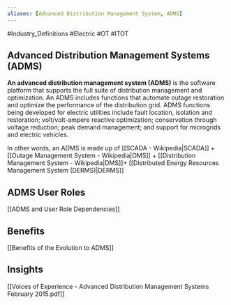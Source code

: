 ```yaml
---
aliases: [Advanced Distribution Management System, ADMS]
---
```

#Industry_Definitions #Electric  #OT #ITOT 
## Advanced Distribution Management Systems (ADMS)
**An advanced distribution management system (ADMS)** is the software platform that supports the full suite of distribution management and optimization. An ADMS includes functions that automate outage restoration and optimize the performance of the distribution grid. ADMS functions being developed for electric utilities include fault location, isolation and restoration; volt/volt-ampere reactive optimization; conservation through voltage reduction; peak demand management; and support for microgrids and electric vehicles.

In other words, an ADMS is made up of [[SCADA - Wikipedia|SCADA]] + [[Outage Management System - Wikipedia|OMS]] + [[Distribution Management System - Wikipedia|DMS]]+ [[Distributed Energy Resources Management System (DERMS)|DERMS]]
## ADMS User Roles
[[ADMS and User Role Dependencies]]
## Benefits
[[Benefits of the Evolution to ADMS]]
## Insights
[[Voices of Experience - Advanced Distribution Management Systems February 2015.pdf]]
